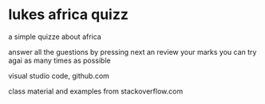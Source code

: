 # lukes africa quizz

a simple quizze about africa

<!-- instructions -->
answer all the guestions by pressing next an review your marks you can try agai as many times as possible
<!-- programms used -->
visual studio code, github.com
<!-- sources -->
class material and examples from stackoverflow.com